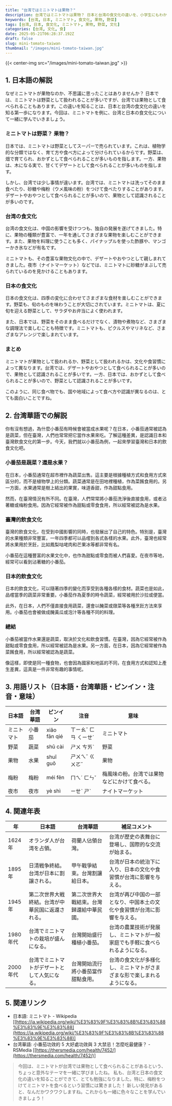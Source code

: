 ```yaml
---
title: "台湾ではミニトマトは果物？"
description: 台湾ではミニトマトは果物？ 日本と台湾の食文化の違いを、小学生にもわかりやすく解説します。
keywords: [台湾, 日本, ミニトマト, 食文化, 果物, 野菜]
tags: [台湾, 日本, 食文化, ミニトマト, 果物, 野菜, 文化]
categories: [台湾, 文化, 食]
date: 2025-05-21T06:28:37.192Z
draft: false
slug: mini-tomato-taiwan
thumbnail: "/images/mini-tomato-taiwan.jpg"
---
```


{{< center-img src="/images/mini-tomato-taiwan.jpg" >}}

## 1. 日本語の解説

なぜミニトマトが果物なのか、不思議に思ったことはありませんか？ 日本では、ミニトマトは野菜として扱われることが多いですが、台湾では果物として食べられることもあります。この違いを知ることは、日本と台湾の食文化の違いを知る第一歩になります。今回は、ミニトマトを例に、台湾と日本の食文化について一緒に学んでいきましょう。

### ミニトマトは野菜？ 果物？

日本では、ミニトマトは野菜としてスーパーで売られています。これは、植物学的な分類ではなく、育て方や食べ方によって分けられているからです。野菜は、畑で育てられ、おかずとして食べられることが多いものを指します。一方、果物は、木になる実で、甘くてデザートとして食べられることが多いものを指します。

しかし、台湾では少し事情が違います。台湾では、ミニトマトは洗ってそのまま食べたり、砂糖や梅粉（ウメ風味の粉）をつけて食べたりすることがあります。デザートやおやつとして食べられることが多いので、果物として認識されることが多いのです。

### 台湾の食文化

台湾の食文化は、中国の影響を受けつつも、独自の発展を遂げてきました。特に、果物の種類が豊富で、一年を通してさまざまな果物を楽しむことができます。また、果物を料理に使うことも多く、パイナップルを使った酢豚や、マンゴーかき氷などが有名です。

ミニトマトも、その豊富な果物文化の中で、デザートやおやつとして親しまれてきました。夜市（ナイトマーケット）などでは、ミニトマトに砂糖がまぶして売られているのを見かけることもあります。

### 日本の食文化

日本の食文化は、四季の変化に合わせてさまざまな食材を楽しむことができます。野菜も、旬のものを味わうことが大切にされています。ミニトマトは、夏に旬を迎える野菜として、サラダやお弁当によく使われます。

また、日本では、野菜をそのまま食べるだけでなく、漬物や煮物など、さまざまな調理法で楽しむことも特徴です。ミニトマトも、ピクルスやマリネなど、さまざまなアレンジで楽しまれています。

### まとめ

ミニトマトが果物として扱われるか、野菜として扱われるかは、文化や食習慣によって異なります。台湾では、デザートやおやつとして食べられることが多いので、果物として認識されることが多いです。一方、日本では、おかずとして食べられることが多いので、野菜として認識されることが多いです。

このように、同じ食べ物でも、国や地域によって食べ方や認識が異なるのは、とても面白いことですね。

## 2. 台湾華語での解説

你有沒有想過，為什麼小番茄有時候會被當成水果呢？在日本，小番茄通常被認為是蔬菜，但在臺灣，人們也常常把它當作水果來吃。了解這種差異，是認識日本和臺灣飲食文化的第一步。今天，我們就以小番茄為例，一起來學習臺灣和日本的飲食文化吧。

### 小番茄是蔬菜？還是水果？

在日本，小番茄通常在超市裡作為蔬菜出售。這主要是根據種植方式和食用方式來區分的，而不是植物學上的分類。蔬菜通常是在田地裡種植，作為菜餚食用的。另一方面，水果通常是樹上結出的果實，味道香甜，作為甜點食用。

然而，在臺灣情況有所不同。在臺灣，人們常常將小番茄洗淨後直接食用，或者沾著糖或梅粉食用。因為它經常被作為甜點或零食食用，所以經常被認為是水果。

### 臺灣的飲食文化

臺灣的飲食文化，在受到中國影響的同時，也發展出了自己的特色。特別是，臺灣的水果種類非常豐富，一年四季都可以品嚐到各式各樣的水果。此外，臺灣也經常將水果用於烹飪，比如鳳梨咕咾肉和芒果冰等都非常有名。

小番茄在這種豐富的水果文化中，也作為甜點或零食而被人們喜愛。在夜市等地，經常可以看到沾著糖的小番茄。

### 日本的飲食文化

日本的飲食文化，可以隨著四季的變化而享受到各種各樣的食材。蔬菜也是如此，品嚐當季的蔬菜非常重要。小番茄作為夏季的時令蔬菜，經常被用於沙拉或便當。

此外，在日本，人們不僅直接食用蔬菜，還會以醃菜或燉菜等各種烹飪方法來享用。小番茄也會被做成醃黃瓜或泡汁等各種不同的料理。

### 總結

小番茄被當作水果還是蔬菜，取決於文化和飲食習慣。在臺灣，因為它經常被作為甜點或零食食用，所以經常被認為是水果。另一方面，在日本，因為它經常被作為菜餚食用，所以經常被認為是蔬菜。

像這樣，即使是同一種食物，也會因為國家和地區的不同，在食用方式和認知上產生差異，這真是一件非常有趣的事情呢。

## 3. 用語リスト（日本語・台湾華語・ピンイン・注音・意味）

| 日本語   | 台湾華語   | ピンイン     | 注音     | 意味                                                                   |
| -------- | -------- | ---------- | ------ | -------------------------------------------------------------------- |
| ミニトマト | 小番茄     | xiǎo fān qié | ㄒㄧㄠˇ ㄈㄢ ㄑㄧㄝˊ | ミニトマト                                                               |
| 野菜     | 蔬菜     | shū cài   | ㄕㄨ ㄘㄞˋ | 野菜                                                                    |
| 果物     | 水果     | shuǐ guǒ  | ㄕㄨㄟˇ ㄍㄨㄛˇ | 果物                                                                    |
| 梅粉     | 梅粉     | méi fěn   | ㄇㄟˊ ㄈㄣˇ   | 梅風味の粉。台湾では果物などにかけて食べる。                                                              |
| 夜市     | 夜市     | yè shì    | ㄧㄝˋ ㄕˋ   | ナイトマーケット                                                               |

## 4. 関連年表

| 年 | 日本語                               | 台湾華語                               | 補足コメント                                                        |
| -- | ---------------------------------- | ---------------------------------- | ----------------------------------------------------------------- |
| 1624年 | オランダ人が台湾を占領。                        | 荷蘭人佔領台灣。                        | 台湾が歴史の表舞台に登場し、国際的な交流が始まる。                                             |
| 1895年 | 日清戦争終結。台湾が日本に割譲される。                    | 甲午戰爭結束。台灣割讓給日本。                    | 台湾が日本の統治下に入り、日本の文化や食習慣が台湾に影響を与える。                                     |
| 1945年 | 第二次世界大戦終結。台湾が中華民国に返還される。                 | 第二次世界大戰結束。台灣歸還給中華民國。                 | 台湾が再び中国の一部となり、中国本土の文化や食習慣が台湾に影響を与える。                                   |
| 1980年代 | 台湾でミニトマトの栽培が盛んになる。                     | 台灣開始盛行種植小番茄。                     | 台湾の農業技術が発展し、ミニトマトが一般家庭でも手軽に食べられるようになる。                                 |
| 2000年代 | 台湾でミニトマトがデザートとして人気になる。                   | 台灣開始流行將小番茄當作甜點食用。                   | 台湾の食文化が多様化し、ミニトマトがさまざまな形で楽しまれるようになる。                                    |

## 5. 関連リンク

*   日本語: ミニトマト - Wikipedia \[[https://ja.wikipedia.org/wiki/%E3%83%9F%E3%83%8B%E3%83%88%E3%83%9E%E3%83%88](https://ja.wikipedia.org/wiki/%E3%83%9F%E3%83%8B%E3%83%88%E3%83%9E%E3%83%88)]
*   台湾華語: 小番茄功效的 5 大好處功效與 3 大禁忌！怎麼吃最健康？ - RSMedia \[[https://thersmedia.com/health/7452/](https://thersmedia.com/health/7452/)]

> 今回は、ミニトマトが台湾では果物として食べられることがあるという、ちょっと意外なテーマを一緒に学びましたね。 私も、台湾と日本の食文化の違いを知ることができて、とても勉強になりました。特に、梅粉をつけてミニトマトを食べるという習慣には驚きました！ 新しい発見があると、なんだかワクワクしますね。これからも一緒に色々なことを学んでいきましょう！
